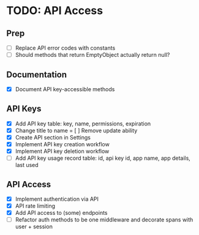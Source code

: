 # TODO: API Access

## Prep
- [ ] Replace API error codes with constants
- [ ] Should methods that return EmptyObject actually return null?

## Documentation

- [x] Document API key-accessible methods

## API Keys

- [x] Add API key table: key, name, permissions, expiration
- [x] Change title to name
= [ ] Remove update ability
- [x] Create API section in Settings
- [x] Implement API key creation workflow
- [x] Implement API key deletion workflow
- [ ] Add API key usage record table: id, api key id, app name, app details, last used

## API Access

- [x] Implement authentication via API
- [x] API rate limiting
- [x] Add API access to (some) endpoints
- [ ] Refactor auth methods to be one middleware and decorate spans with user + session